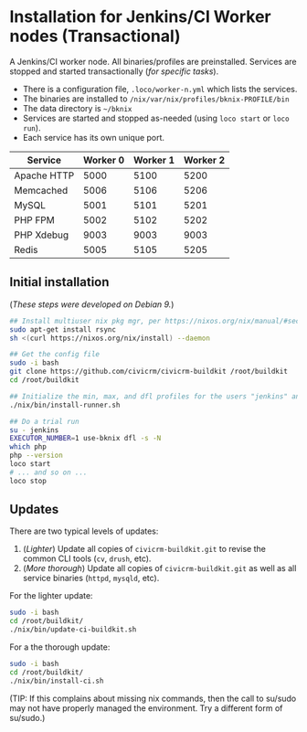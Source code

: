 # Installation for Jenkins/CI Worker nodes (Transactional)

A Jenkins/CI worker node. All binaries/profiles are preinstalled. Services are stopped and started transactionally (*for specific tasks*).

* There is a configuration file, `.loco/worker-n.yml` which lists the services.
* The binaries are installed to `/nix/var/nix/profiles/bknix-PROFILE/bin`
* The data directory is `~/bknix`
* Services are started and stopped as-needed (using `loco start` or `loco run`).
* Each service has its own unique port.

| Service     | Worker 0     | Worker 1     | Worker 2     |
|-------------|--------------|--------------|--------------|
| Apache HTTP | 5000         | 5100         | 5200         |
| Memcached   | 5006         | 5106         | 5206         |
| MySQL       | 5001         | 5101         | 5201         |
| PHP FPM     | 5002         | 5102         | 5202         |
| PHP Xdebug  | 9003         | 9003         | 9003         |
| Redis       | 5005         | 5105         | 5205         |

## Initial installation

(*These steps were developed on Debian 9.*)

```bash
## Install multiuser nix pkg mgr, per https://nixos.org/nix/manual/#sect-multi-user-installation
sudo apt-get install rsync
sh <(curl https://nixos.org/nix/install) --daemon

## Get the config file
sudo -i bash
git clone https://github.com/civicrm/civicrm-buildkit /root/buildkit
cd /root/buildkit

## Initialize the min, max, and dfl profiles for the users "jenkins" and "publisher"
./nix/bin/install-runner.sh

## Do a trial run
su - jenkins
EXECUTOR_NUMBER=1 use-bknix dfl -s -N
which php
php --version
loco start
# ... and so on ...
loco stop
```

## Updates

There are two typical levels of updates:

1. (*Lighter*) Update all copies of `civicrm-buildkit.git` to revise the common CLI tools (`cv`, `drush`, etc).
2. (*More thorough*) Update all copies of `civicrm-buildkit.git` as well as all service binaries (`httpd`, `mysqld`, etc).

For the lighter update:

```bash
sudo -i bash
cd /root/buildkit/
./nix/bin/update-ci-buildkit.sh
```

For a the thorough update:

```bash
sudo -i bash
cd /root/buildkit/
./nix/bin/install-ci.sh
```

(TIP: If this complains about missing nix commands, then the call to su/sudo may not have properly managed
the environment. Try a different form of su/sudo.)
